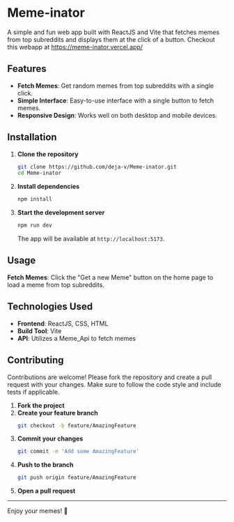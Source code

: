 # Meme-inator

A simple and fun web app built with ReactJS and Vite that fetches memes from top subreddits and displays them at the click of a button.
Checkout this webapp at https://meme-inator.vercel.app/

## Features

- **Fetch Memes**: Get random memes from top subreddits with a single click.
- **Simple Interface**: Easy-to-use interface with a single button to fetch memes.
- **Responsive Design**: Works well on both desktop and mobile devices.


## Installation

1. **Clone the repository**
    ```bash
    git clone https://github.com/deja-v/Meme-inator.git
    cd Meme-inator
    ```

2. **Install dependencies**
    ```bash
    npm install
    ```

3. **Start the development server**
    ```bash
    npm run dev
    ```

    The app will be available at `http://localhost:5173`.

## Usage

 **Fetch Memes**: Click the "Get a new Meme" button on the home page to load a meme from top subreddits.

## Technologies Used

- **Frontend**: ReactJS, CSS, HTML
- **Build Tool**: Vite
- **API**: Utilizes a Meme_Api to fetch memes

## Contributing

Contributions are welcome! Please fork the repository and create a pull request with your changes. Make sure to follow the code style and include tests if applicable.

1. **Fork the project**
2. **Create your feature branch**
    ```bash
    git checkout -b feature/AmazingFeature
    ```
3. **Commit your changes**
    ```bash
    git commit -m 'Add some AmazingFeature'
    ```
4. **Push to the branch**
    ```bash
    git push origin feature/AmazingFeature
    ```
5. **Open a pull request**

---

Enjoy your memes! 🎉
